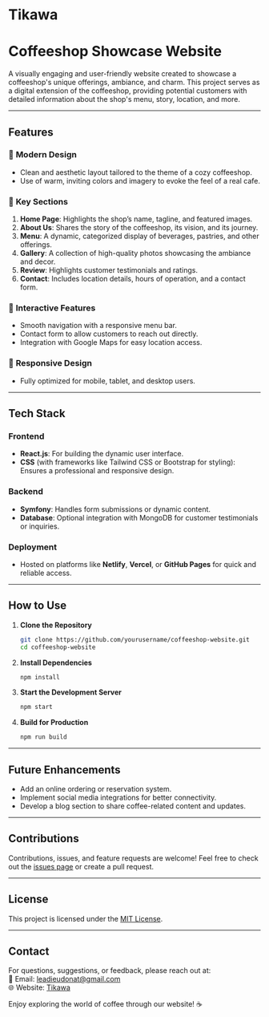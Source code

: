 # Tikawa

# **Coffeeshop Showcase Website**

A visually engaging and user-friendly website created to showcase a coffeeshop's unique offerings, ambiance, and charm. This project serves as a digital extension of the coffeeshop, providing potential customers with detailed information about the shop's menu, story, location, and more.

---

## **Features**

### 🎨 **Modern Design**
- Clean and aesthetic layout tailored to the theme of a cozy coffeeshop.
- Use of warm, inviting colors and imagery to evoke the feel of a real cafe.

### 📜 **Key Sections**
1. **Home Page**: Highlights the shop’s name, tagline, and featured images.
2. **About Us**: Shares the story of the coffeeshop, its vision, and its journey.
3. **Menu**: A dynamic, categorized display of beverages, pastries, and other offerings.
4. **Gallery**: A collection of high-quality photos showcasing the ambiance and decor.
5. **Review**: Highlights customer testimonials and ratings.
6. **Contact**: Includes location details, hours of operation, and a contact form.

### 🌟 **Interactive Features**
- Smooth navigation with a responsive menu bar.
- Contact form to allow customers to reach out directly.
- Integration with Google Maps for easy location access.

### 📱 **Responsive Design**
- Fully optimized for mobile, tablet, and desktop users.

---

## **Tech Stack**

### **Frontend**
- **React.js**: For building the dynamic user interface.
- **CSS** (with frameworks like Tailwind CSS or Bootstrap for styling): Ensures a professional and responsive design.

### **Backend**
- **Symfony**: Handles form submissions or dynamic content.
- **Database**: Optional integration with MongoDB for customer testimonials or inquiries.

### **Deployment**
- Hosted on platforms like **Netlify**, **Vercel**, or **GitHub Pages** for quick and reliable access.

---

## **How to Use**

1. **Clone the Repository**
   ```bash
   git clone https://github.com/yourusername/coffeeshop-website.git
   cd coffeeshop-website
   ```

2. **Install Dependencies**
   ```bash
   npm install
   ```

3. **Start the Development Server**
   ```bash
   npm start
   ```

4. **Build for Production**
   ```bash
   npm run build
   ```

---

## **Future Enhancements**
- Add an online ordering or reservation system.
- Implement social media integrations for better connectivity.
- Develop a blog section to share coffee-related content and updates.

---

## **Contributions**
Contributions, issues, and feature requests are welcome! Feel free to check out the [issues page](https://github.com/yourusername/coffeeshop-website/issues) or create a pull request.

---

## **License**
This project is licensed under the [MIT License](LICENSE).

---

## **Contact**
For questions, suggestions, or feedback, please reach out at:  
📧 Email: leadieudonat@gmail.com  
🌐 Website: [Tikawa](https://your-coffeeshop-link.com)  

Enjoy exploring the world of coffee through our website! ☕
